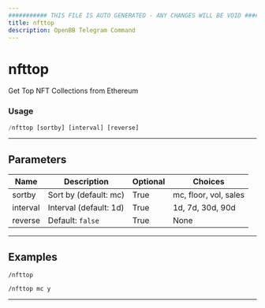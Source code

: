 ```yaml
---
########### THIS FILE IS AUTO GENERATED - ANY CHANGES WILL BE VOID ###########
title: nfttop
description: OpenBB Telegram Command
---
```


# nfttop

Get Top NFT Collections from Ethereum

### Usage

```python wordwrap
/nfttop [sortby] [interval] [reverse]
```

---

## Parameters

| Name | Description | Optional | Choices |
| ---- | ----------- | -------- | ------- |
| sortby | Sort by (default: mc) | True | mc, floor, vol, sales |
| interval | Interval (default: 1d) | True | 1d, 7d, 30d, 90d |
| reverse | Default: `false` | True | None |


---

## Examples

```
/nfttop
```

```
/nfttop mc y
```

---
